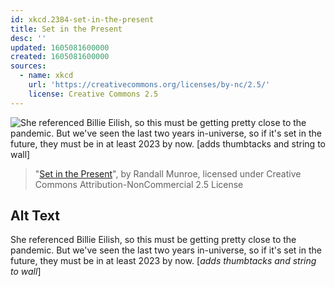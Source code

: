 ```yaml
---
id: xkcd.2384-set-in-the-present
title: Set in the Present
desc: ''
updated: 1605081600000
created: 1605081600000
sources:
  - name: xkcd
    url: 'https://creativecommons.org/licenses/by-nc/2.5/'
    license: Creative Commons 2.5
---
```

![She referenced Billie Eilish, so this must be getting pretty close to the pandemic. But we've seen the last two years in-universe, so if it's set in the future, they must be in at least 2023 by now. \[*adds thumbtacks and string to wall*\]](https://imgs.xkcd.com/comics/set_in_the_present.png)
> "[Set in the Present](https://xkcd.com/2384/)", by Randall Munroe, licensed under Creative Commons Attribution-NonCommercial 2.5 License

## Alt Text
She referenced Billie Eilish, so this must be getting pretty close to the pandemic. But we've seen the last two years in-universe, so if it's set in the future, they must be in at least 2023 by now. \[*adds thumbtacks and string to wall*\]
